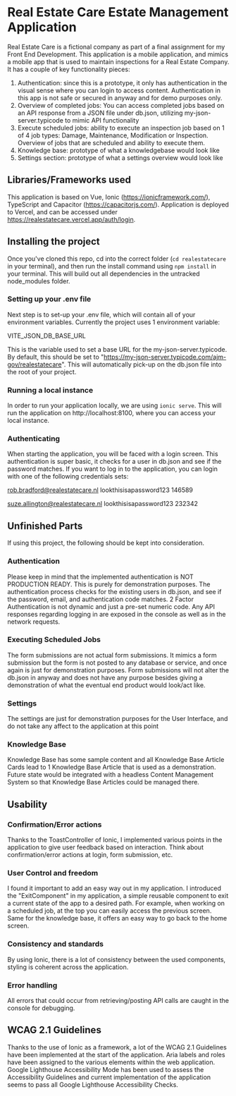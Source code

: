 # Real Estate Care Estate Management Application

Real Estate Care is a fictional company as part of a final assignment for my Front End Development. This application is a mobile application, and mimics a mobile app that is used to maintain inspections for a Real Estate Company. It has a couple of key functionality pieces:

1) Authentication: since this is a prototype, it only has authentication in the visual sense where you can login to access content. Authentication in this app is not safe or secured in anyway and for demo purposes only.
2) Overview of completed jobs: You can access completed jobs based on an API response from a JSON file under db.json, utilizing my-json-server.typicode to mimic API functionality
3) Execute scheduled jobs: ability to execute an inspection job based on 1 of 4 job types: Damage, Maintenance, Modification or Inspection. Overview of jobs that are scheduled and ability to execute them. 
4) Knowledge base: prototype of what a knowledgebase would look like
5) Settings section: prototype of what a settings overview would look like

## Libraries/Frameworks used

This application is based on Vue, Ionic (https://ionicframework.com/), TypeScript and Capacitor (https://capacitorjs.com/). Application is deployed to Vercel, and can be accessed under https://realestatecare.vercel.app/auth/login. 

## Installing the project

Once you've cloned this repo, cd into the correct folder (`cd realestatecare` in your terminal), and then run the install command using `npm install` in your terminal. This will build out all dependencies in the untracked node_modules folder. 

### Setting up your .env file

Next step is to set-up your .env file, which will contain all of your environment variables. Currently the project uses 1 environment variable: 

VITE_JSON_DB_BASE_URL

This is the variable used to set a base URL for the my-json-server.typicode. By default, this should be set to "https://my-json-server.typicode.com/ajm-gov/realestatecare". This will automatically pick-up on the db.json file into the root of your project. 

### Running a local instance

In order to run your application locally, we are using `ionic serve`. This will run the application on http://localhost:8100, where you can access your local instance. 

### Authenticating 

When starting the application, you will be faced with a login screen. This authentication is super basic, it checks for a user in db.json and see if the password matches. If you want to log in to the application, you can login with one of the following credentials sets:

rob.bradford@realestatecare.nl
lookthisisapassword123
146589

suze.allington@realestatecare.nl
lookthisisapassword123
232342

## Unfinished Parts

If using this project, the following should be kept into consideration.

### Authentication
Please keep in mind that the implemented authentication is NOT PRODUCTION READY. This is purely for demonstration purposes. The authentication process checks for the existing users in db.json, and see if the password, email, and authentication code matches. 2 Factor Authentication is not dynamic and just a pre-set numeric code. Any API responses regarding logging in are exposed in the console as well as in the network requests. 

### Executing Scheduled Jobs
The form submissions are not actual form submissions. It mimics a form submission but the form is not posted to any database or service, and once again is just for demonstration purposes. Form submissions will not alter the db.json in anyway and does not have any purpose besides giving a demonstration of what the eventual end product would look/act like. 

### Settings
The settings are just for demonstration purposes for the User Interface, and do not take any affect to the application at this point 

### Knowledge Base
Knowledge Base has some sample content and all Knowledge Base Article Cards lead to 1 Knowledge Base Article that is used as a demonstration. Future state would be integrated with a headless Content Management System so that Knowledge Base Articles could be managed there. 

## Usability

### Confirmation/Error actions

Thanks to the ToastController of Ionic, I implemented various points in the application to give user feedback based on interaction. Think about confirmation/error actions at login, form submission, etc. 

### User Control and freedom

I found it important to add an easy way out in my application. I introduced the "ExitComponent" in my application, a simple reusable component to exit a current state of the app to a desired path. For example, when working on a scheduled job, at the top you can easily access the previous screen. Same for the knowledge base, it offers an easy way to go back to the home screen.

### Consistency and standards

By using Ionic, there is a lot of consistency between the used components, styling is coherent across the application.

### Error handling

All errors that could occur from retrieving/posting API calls are caught in the console for debugging. 

## WCAG 2.1 Guidelines

Thanks to the use of Ionic as a framework, a lot of the WCAG 2.1 Guidelines have been implemented at the start of the application. Aria labels and roles have been assigned to the various elements within the web application. Google Lighthouse Accessibility Mode has been used to assess the Accessibility Guidelines and current implementation of the application seems to pass all Google Lighthouse Accessibility Checks. 